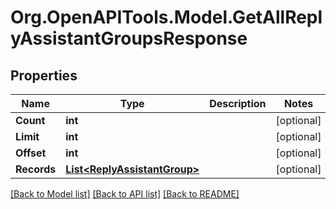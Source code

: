 # Org.OpenAPITools.Model.GetAllReplyAssistantGroupsResponse
## Properties

Name | Type | Description | Notes
------------ | ------------- | ------------- | -------------
**Count** | **int** |  | [optional] 
**Limit** | **int** |  | [optional] 
**Offset** | **int** |  | [optional] 
**Records** | [**List&lt;ReplyAssistantGroup&gt;**](ReplyAssistantGroup.md) |  | [optional] 

[[Back to Model list]](../README.md#documentation-for-models) [[Back to API list]](../README.md#documentation-for-api-endpoints) [[Back to README]](../README.md)

